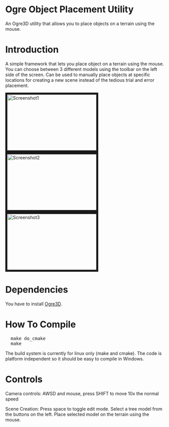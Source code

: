 Ogre Object Placement Utility
==================

An Ogre3D utility that allows you to place objects on a terrain using the mouse.

# Introduction

A simple framework that lets you place object on a terrain using the mouse. You can choose between 3 different models using the toolbar on the left side of the screen. Can be used to manually place objects at specific locations for creating a new scene instead of the tedious trial and error placement.

<img src="http://i.imgur.com/hQ5vl.jpg" alt="Screenshot1" border="6" height="175" width="280">
<img src="http://i.imgur.com/LnVV0.jpg" alt="Screenshot2" border="6" height="175" width="280">
<img src="http://i.imgur.com/BuQZ1.jpg" alt="Screenshot3" border="6" height="175" width="280">

# Dependencies

You have to install [Ogre3D](http://www.ogre3d.org/).

# How To Compile
<pre>
  make do_cmake
  make
</pre>
The build system is currently for linux only (make and cmake). The code is platform independent so it should be easy to compile in Windows.


# Controls

Camera controls:
AWSD and mouse, press SHIFT to move 10x the normal speed

Scene Creation:
Press space to toggle edit mode.
Select a tree model from the buttons on the left.
Place selected model on the terrain using the mouse.
